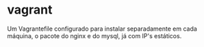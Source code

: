 # vagrant
Um Vagrantefile configurado para instalar separadamente em cada máquina, o pacote do nginx e do mysql, já com IP's estáticos.
